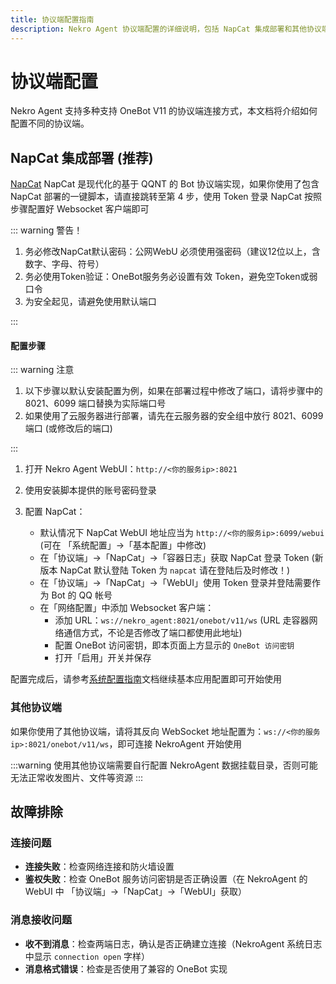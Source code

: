 ```yaml
---
title: 协议端配置指南
description: Nekro Agent 协议端配置的详细说明，包括 NapCat 集成部署和其他协议端的连接方法及故障排除
---
```


# 协议端配置

Nekro Agent 支持多种支持 OneBot V11 的协议端连接方式，本文档将介绍如何配置不同的协议端。

## NapCat 集成部署 (推荐)

[NapCat](https://github.com/NapNeko/NapCatQQ) NapCat 是现代化的基于 QQNT 的 Bot 协议端实现，如果你使用了包含 NapCat 部署的一键脚本，请直接跳转至第 4 步，使用 Token 登录 NapCat 按照步骤配置好 Websocket 客户端即可

::: warning 警告！

1. 务必修改NapCat默认密码：公网WebU 必须使用强密码（建议12位以上，含数字、字母、符号）
2. 务必使用Token验证：OneBot服务务必设置有效 Token，避免空Token或弱口令
3. 为安全起见，请避免使用默认端口

:::

#### 配置步骤

::: warning 注意

1. 以下步骤以默认安装配置为例，如果在部署过程中修改了端口，请将步骤中的 8021、6099 端口替换为实际端口号
2. 如果使用了云服务器进行部署，请先在云服务器的安全组中放行 8021、6099 端口 (或修改后的端口)

:::

1. 打开 Nekro Agent WebUI：`http://<你的服务ip>:8021`
2. 使用安装脚本提供的账号密码登录
3. 配置 NapCat：

   - 默认情况下 NapCat WebUI 地址应当为 `http://<你的服务ip>:6099/webui` (可在 「系统配置」→「基本配置」中修改)
   - 在「协议端」→「NapCat」→「容器日志」获取 NapCat 登录 Token (新版本 NapCat 默认登陆 Token 为 `napcat` 请在登陆后及时修改！)
   - 在「协议端」→「NapCat」→「WebUI」使用 Token 登录并登陆需要作为 Bot 的 QQ 帐号
   - 在「网络配置」中添加 Websocket 客户端：
     - 添加 URL：`ws://nekro_agent:8021/onebot/v11/ws` (URL 走容器网络通信方式，不论是否修改了端口都使用此地址)
     - 配置 OneBot 访问密钥，即本页面上方显示的 `OneBot 访问密钥`
     - 打开「启用」开关并保存

配置完成后，请参考[系统配置指南](/docs/02_quick_start/config/system.html)文档继续基本应用配置即可开始使用

### 其他协议端

如果你使用了其他协议端，请将其反向 WebSocket 地址配置为：`ws://<你的服务ip>:8021/onebot/v11/ws`，即可连接 NekroAgent 开始使用

:::warning
使用其他协议端需要自行配置 NekroAgent 数据挂载目录，否则可能无法正常收发图片、文件等资源
:::

## 故障排除

### 连接问题

- **连接失败**：检查网络连接和防火墙设置
- **鉴权失败**：检查 OneBot 服务访问密钥是否正确设置（在 NekroAgent 的 WebUI 中 「协议端」→「NapCat」→「WebUI」获取）

### 消息接收问题

- **收不到消息**：检查两端日志，确认是否正确建立连接（NekroAgent 系统日志中显示 `connection open` 字样）
- **消息格式错误**：检查是否使用了兼容的 OneBot 实现
